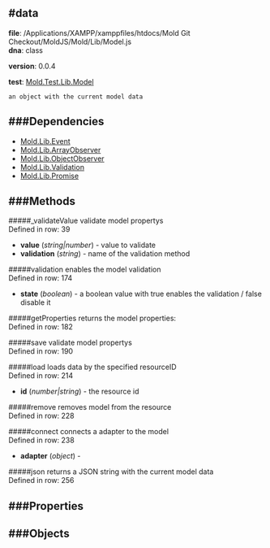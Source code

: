 
#data
---------------------------------------

__file__: /Applications/XAMPP/xamppfiles/htdocs/Mold Git Checkout/MoldJS/Mold/Lib/Model.js  
__dna__: class  

__version__: 0.0.4  
	

__test__: [Mold.Test.Lib.Model](../../Mold/Test/Lib/Model.md) 





	an object with the current model data


###Dependencies
--------------

* [Mold.Lib.Event](../../Mold/Lib/Event.md) 
* [Mold.Lib.ArrayObserver](../../Mold/Lib/ArrayObserver.md) 
* [Mold.Lib.ObjectObserver](../../Mold/Lib/ObjectObserver.md) 
* [Mold.Lib.Validation](../../Mold/Lib/Validation.md) 
* [Mold.Lib.Promise](../../Mold/Lib/Promise.md) 



   
###Methods
--------------
 

#####_validateValue
	validate model propertys  
Defined in row: 39   


* __value__ (_string|number_) - value to validate 
* __validation__ (_string_) - name of the validation method 



#####validation
	enables the model validation  
Defined in row: 174   


* __state__ (_boolean_) - a boolean value with true enables the validation / false disable it 



#####getProperties
	returns the model properties:  
Defined in row: 182   





#####save
	validate model propertys  
Defined in row: 190   





#####load
	loads data by the specified resourceID  
Defined in row: 214   


* __id__ (_number|string_) - the resource id 



#####remove
	removes model from the resource  
Defined in row: 228   





#####connect
	connects a adapter to the model  
Defined in row: 238   


* __adapter__ (_object_) -  



#####json
	returns a JSON string with the current model data  
Defined in row: 256   





 
  
###Properties
-------------


 

###Objects
------------



		
